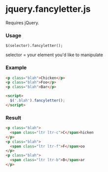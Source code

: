 # jquery.fancyletter.js

Requires jQuery.

### Usage

```code
$(selector).fancyletter();
```

selector = your element you'd like to manipulate

### Example

```html
<p class="blah">Chicken</p>
<p class="blah">Foo</p>
<p class="blah">Bar</p>

<script>
  $('.blah').fancyletter();
</script>
```

### Result

```html
<p class="blah">
  <span class="ltr ltr-c">C</span>hicken
</p>
<p class="blah">
  <span class="ltr ltr-f">F</span>oo
</p>
<p class="blah">
  <span class="ltr ltr-b">B</span>ar
</p>
```
